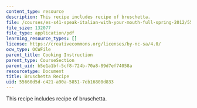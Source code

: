 ```yaml
---
content_type: resource
description: This recipe includes recipe of bruschetta.
file: /courses/es-s41-speak-italian-with-your-mouth-full-spring-2012/55660d5dc421a90a58517eb16808d833_MITES_S41S12_brschtaRecip.pdf
file_size: 132077
file_type: application/pdf
learning_resource_types: []
license: https://creativecommons.org/licenses/by-nc-sa/4.0/
ocw_type: OCWFile
parent_title: Cooking Instruction
parent_type: CourseSection
parent_uid: b5e1a1bf-5cf8-724b-70a8-89d7ef74058a
resourcetype: Document
title: Bruschetta Recipe
uid: 55660d5d-c421-a90a-5851-7eb16808d833
---
```

This recipe includes recipe of bruschetta.